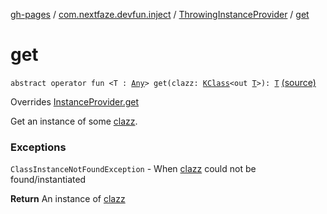 [gh-pages](../../index.md) / [com.nextfaze.devfun.inject](../index.md) / [ThrowingInstanceProvider](index.md) / [get](./get.md)

# get

`abstract operator fun <T : `[`Any`](https://kotlinlang.org/api/latest/jvm/stdlib/kotlin/-any/index.html)`> get(clazz: `[`KClass`](https://kotlinlang.org/api/latest/jvm/stdlib/kotlin.reflect/-k-class/index.html)`<out `[`T`](get.md#T)`>): `[`T`](get.md#T) [(source)](https://github.com/NextFaze/dev-fun/tree/master/devfun-annotations/src/main/java/com/nextfaze/devfun/inject/InstanceProvider.kt#L56)

Overrides [InstanceProvider.get](../-instance-provider/get.md)

Get an instance of some [clazz](get.md#com.nextfaze.devfun.inject.ThrowingInstanceProvider$get(kotlin.reflect.KClass((com.nextfaze.devfun.inject.ThrowingInstanceProvider.get.T)))/clazz).

### Exceptions

`ClassInstanceNotFoundException` - When [clazz](get.md#com.nextfaze.devfun.inject.ThrowingInstanceProvider$get(kotlin.reflect.KClass((com.nextfaze.devfun.inject.ThrowingInstanceProvider.get.T)))/clazz) could not be found/instantiated

**Return**
An instance of [clazz](get.md#com.nextfaze.devfun.inject.ThrowingInstanceProvider$get(kotlin.reflect.KClass((com.nextfaze.devfun.inject.ThrowingInstanceProvider.get.T)))/clazz)

